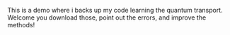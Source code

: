This is a demo where i backs up my code learning the quantum transport.
Welcome you download those, point out the errors, and improve the methods!
